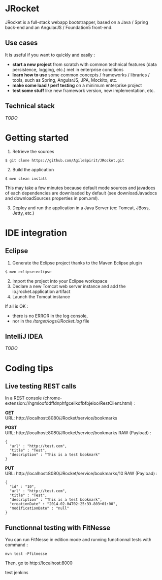 JRocket
=======

JRocket is a full-stack webapp bootstrapper, based on a Java / Spring back-end and an AngularJS / Foundation5 front-end.

Use cases
---------
It is useful if you want to quickly and easily :
- **start a new project** from scratch with common technical features (data persistence, logging, etc.) met in enterprise conditions
- **learn how to use** some common concepts / frameworks / libraries / tools, such as Spring, AngularJS, JPA, Mockito, etc.
- **make some load / perf testing** on a minimum enterprise project
- **test some stuff** like new framework version, new implementation, etc.

Technical stack
---------------
*TODO*

Getting started
===============

1) Retrieve the sources  
```
$ git clone https://github.com/AgileSpirit/JRocket.git
```
2) Build the application
```
$ mvn clean install
```
This may take a few minutes because default mode sources and javadocs of each dependencies are downloaded by default (see downloadJavadocs and downloadSources properties in pom.xml).  

3) Deploy and run the application in a Java Server (ex: Tomcat, JBoss, Jetty, etc.)


IDE integration
===============

Eclipse
-------

1) Generate the Eclipse project thanks to the Maven Eclipse plugin  
```
$ mvn eclipse:eclipse
```
2) Import the project into your Eclipse workspace  
3) Declare a new Tomcat web server instance and add the io.jrocket.application artifact
4) Launch the Tomcat instance  

If all is OK :
- there is no ERROR in the log console, 
- nor in the */target/logs/JRocket.log* file

IntelliJ IDEA
-------------
*TODO*

Coding tips
===========

Live testing REST calls
-----------------------

In a REST console (chrome-extension://hgmloofddffdnphfgcellkdfbfbjeloo/RestClient.html) :

**GET**  
URL: http://localhost:8080/JRocket/service/bookmarks

**POST**  
URL: http://localhost:8080/JRocket/service/bookmarks 
RAW (Payload) : 
```
{
  "url" : "http://test.com",
  "title" : "Test",
  "description" : "This is a test bookmark"
}
```

**PUT**  
URL: http://localhost:8080/JRocket/service/bookmarks/10
RAW (Payload) :
```
{
  "id" : "10", 
  "url" : "http://test.com",
  "title" : "Test",
  "description" : "This is a test bookmark",
  "creationDate" : "2014-02-04T02:25:33.803+01:00",
  "modificationDate" : "null"
}
```

Functionnal testing with FitNesse
---------------------------------
You can run FitNesse in edition mode and running functionnal tests with command :
```
mvn test -Pfitnesse
```
Then, go to http://localhost:8000

test jenkins
